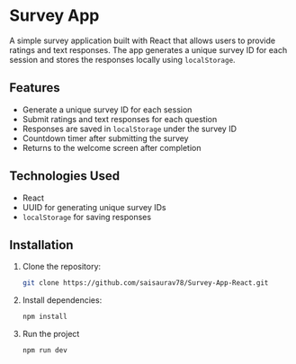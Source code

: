 # Survey App
A simple survey application built with React that allows users to provide ratings and text responses. 
The app generates a unique survey ID for each session and stores the responses locally using `localStorage`.

## Features
- Generate a unique survey ID for each session
- Submit ratings and text responses for each question
- Responses are saved in `localStorage` under the survey ID
- Countdown timer after submitting the survey
- Returns to the welcome screen after completion

## Technologies Used
- React
- UUID for generating unique survey IDs
- `localStorage` for saving responses

## Installation

1. Clone the repository:
   ```bash  
   git clone https://github.com/saisaurav78/Survey-App-React.git


 2. Install dependencies:
    ```bash 
    npm install

3. Run the project
    ```bash
    npm run dev

   

